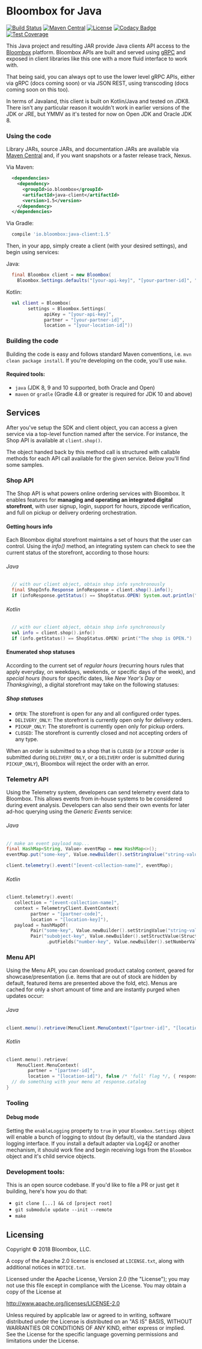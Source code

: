# Bloombox for Java

[![Build Status](https://travis-ci.org/Bloombox/Java.svg?branch=master)](https://travis-ci.org/Bloombox/Java) [![Maven Central](https://img.shields.io/maven-central/v/io.bloombox/java-client.svg)](http://search.maven.org/#search%7Cgav%7C1%7Cg%3A%22io.bloombox%22%20AND%20a%3A%22java-client%22) [![License](https://img.shields.io/badge/License-Apache%202.0-blue.svg)](https://opensource.org/licenses/Apache-2.0) [![Codacy Badge](https://api.codacy.com/project/badge/Grade/e76289cfda1c44deb7fed137f504e164)](https://www.codacy.com/app/bloombox/Java?utm_source=github.com&amp;utm_medium=referral&amp;utm_content=Bloombox/Java&amp;utm_campaign=Badge_Grade) [![Test Coverage](https://api.codeclimate.com/v1/badges/97f47bd5c867f368414a/test_coverage)](https://codeclimate.com/github/Bloombox/Java/test_coverage)

This Java project and resulting JAR provide Java clients API access to the [Bloombox](https://bloombox.io) platform.
Bloombox APIs are built and served using [gRPC](https://grpc.io) and exposed in client libraries like this one with a
more fluid interface to work with.

That being said, you can always opt to use the lower level gRPC APIs, either via gRPC (docs coming soon) or via JSON
REST, using transcoding (docs coming soon on this too).

In terms of Javaland, this client is built on Kotlin/Java and tested on JDK8. There isn't any particular reason it
wouldn't work in earlier versions of the JDK or JRE, but YMMV as it's tested for now on Open JDK and Oracle JDK 8.


### Using the code

Library JARs, source JARs, and documentation JARs are available via [Maven Central](http://search.maven.org/#search%7Cgav%7C1%7Cg%3A%22io.bloombox%22%20AND%20a%3A%22java-client%22) and, if you want snapshots or a faster release track, Nexus.

Via Maven:
```xml
  <dependencies>
    <dependency>
      <groupId>io.bloombox</groupId>
      <artifactId>java-client</artifactId>
      <version>1.5</version>
    </dependency>
  </dependencies>
```

Via Gradle:
```gradle
  compile 'io.bloombox:java-client:1.5'
```

Then, in your app, simply create a client (with your desired settings), and begin using services:

Java:

```java
  final Bloombox client = new Bloombox(
    Bloombox.Settings.defaults("[your-api-key]", "[your-partner-id]", "[your-location-id]"))
```

Kotlin:
```kotlin
  val client = Bloombox(
        settings = Bloombox.Settings(
              apiKey = "[your-api-key]",
              partner = "[your-partner-id]",
              location = "[your-location-id]"))
```


### Building the code

Building the code is easy and follows standard Maven conventions, i.e. `mvn clean package install`.
If you're developing on the code, you'll use `make`.

#### Required tools:

- `java` (JDK 8, 9 and 10 supported, both Oracle and Open)
- `maven` or `gradle` (Gradle 4.8 or greater is required for JDK 10 and above)


## Services

After you've setup the SDK and client object, you can access a given service via a top-level function named after the
service. For instance, the Shop API is available at `client.shop()`.

The object handed back by this method call is structured with callable methods for each API call available for the given
service. Below you'll find some samples.


### Shop API

The Shop API is what powers online ordering services with Bloombox. It enables features for **managing and operating an
integrated digital storefront**, with user signup, login, support for hours, zipcode verification, and full on pickup or
delivery ordering orchestration.

#### Getting hours info

Each Bloombox digital storefront maintains a set of hours that the user can control. Using the *info()* method, an
integrating system can check to see the current status of the storefront, according to those hours:

###### Java
```java
  // with our client object, obtain shop info synchronously
  final ShopInfo.Response infoResponse = client.shop().info();
  if (infoResponse.getStatus() == ShopStatus.OPEN) System.out.println("The shop is OPEN.");
```

###### Kotlin
```kotlin
  // with our client object, obtain shop info synchronously
  val info = client.shop().info()
  if (info.getStatus() == ShopStatus.OPEN) print("The shop is OPEN.")
```

#### Enumerated shop statuses

According to the current set of _regular hours_ (recurring hours rules that apply everyday, on weekdays, weekends, or
specific days of the week), and _special hours_ (hours for specific dates, like _New Year's Day_ or _Thanksgiving_), a
digital storefront may take on the following statuses:

##### Shop statuses
- `OPEN`: The storefront is open for any and all configured order types.
- `DELIVERY_ONLY`: The storefront is currently open only for delivery orders.
- `PICKUP_ONLY`: The storefront is currently open only for pickup orders.
- `CLOSED`: The storefront is currently closed and not accepting orders of any type.

When an order is submitted to a shop that is `CLOSED` (or a `PICKUP` order is submitted during `DELIVERY_ONLY`, or a
`DELIVERY` order is submitted during `PICKUP_ONLY`), Bloombox will reject the order with an error.


### Telemetry API

Using the Telemetry system, developers can send telemetry event data to Bloombox. This allows events from in-house
systems to be considered during event analysis. Developers can also send their own events for later ad-hoc querying
using the *Generic Events* service:

###### Java
```java
// make an event payload map...
final HashMap<String, Value> eventMap = new HashMap<>();
eventMap.put("some-key", Value.newBuilder().setStringValue("string-value").build());

client.telemetry().event("[event-collection-name]", eventMap);
```

###### Kotlin
```kotlin
client.telemetry().event(
   collection = "[event-collection-name]",
   context = TelemetryClient.EventContext(
         partner = "[partner-code]",
         location = "[location-key]"),
   payload = hashMapOf(
         Pair("some-key", Value.newBuilder().setStringValue("string-value").build()),
         Pair("subobject-key", Value.newBuilder().setStructValue(Struct.newBuilder()
               .putFields("number-key", Value.newBuilder().setNumberValue(id).build())).build())))
```


### Menu API

Using the Menu API, you can download product catalog content, geared for showcase/presentation (i.e. items that are out of stock are hidden by default, featured items are presented above the fold, etc). Menus are cached for only a short amount of time and are instantly purged when updates occur:

###### Java
```java
client.menu().retrieve(MenuClient.MenuContext("[partner-id]", "[location-id]"));
```

###### Kotlin
```kotlin
client.menu().retrieve(
    MenuClient.MenuContext(
        partner = "[partner-id]",
        location = "[location-id]"), false /* 'full' flag */, { response ->
  // do something with your menu at response.catalog
}
```

### Tooling

#### Debug mode

Setting the `enableLogging` property to `true` in your `Bloombox.Settings` object will enable a bunch of logging to
stdout (by default), via the standard Java logging interface. If you install a default adapter via Log4j2 or another
mechanism, it should work fine and begin receiving logs from the `Bloombox` object and it's child service objects.


### Development tools:

This is an open source codebase. If you'd like to file a PR or just get it building, here's how you do that:

- `git clone [...] && cd [project root]`
- `git submodule update --init --remote`
- `make`


## Licensing

Copyright © 2018 Bloombox, LLC.

A copy of the Apache 2.0 license is enclosed at `LICENSE.txt`, along with
additional notices in `NOTICE.txt`.

Licensed under the Apache License, Version 2.0 (the "License");
you may not use this file except in compliance with the License.
You may obtain a copy of the License at

http://www.apache.org/licenses/LICENSE-2.0

Unless required by applicable law or agreed to in writing, software
distributed under the License is distributed on an "AS IS" BASIS,
WITHOUT WARRANTIES OR CONDITIONS OF ANY KIND, either express or implied.
See the License for the specific language governing permissions and
limitations under the License.
